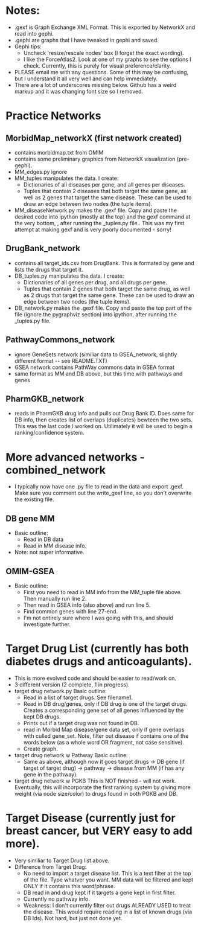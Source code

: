 # Notes:
- .gexf is Graph Exchange XML Format.  This is exported by NetworkX and read into gephi.
- .gephi are graphs that I have tweaked in gephi and saved.
- Gephi tips:
  - Uncheck 'resize/rescale nodes' box (I forget the exact wording).
  - I like the ForceAtlas2.  Look at one of my graphs to see the options I check.  Currently, this is purely for visual preference/clarity.
- PLEASE email me with any questions.  Some of this may be confusing, but I understand it all very well and can help immediately.  
- There are a lot of underscores missing below.  Github has a weird markup and it was changing font size so I removed.

# Practice Networks

## MorbidMap_networkX (first network created)

- contains morbidmap.txt from OMIM
- contains some preliminary graphics from NetworkX visualization (pre-gephi). 
- MM_edges.py ignore
- MM_tuples manipulates the data.  I create: 
  - Dictionaries of all diseases per gene, and all genes per diseases.
  - Tuples that contain 2 diseases that both target the same gene, as well as 2 genes that target the same disease.  These can be used to draw an edge between two nodes (the tuple items).
- MM_diseaseNetwork.py makes the .gexf file.  Copy and paste the desired code into ipython (mostly at the top) and the gexf command at the very bottom, , after running the _tuples.py file..  This was my first attempt at making gexf and is very poorly documented - sorry! 


## DrugBank_network

- contains all target_ids.csv from DrugBank.  This is formated by gene and lists the drugs that target it.
- DB_tuples.py manipulates the data.  I create: 
  - Dictionaries of all genes per drug, and all drugs per gene.
  - Tuples that contain 2 genes that both target the same drug, as well as 2 drugs that target the same gene.  These can be used to draw an edge between two nodes (the tuple items).
- DB_network.py makes the .gexf file.  Copy and paste the top part of the file (ignore the pygraphviz section) into ipython, after running the _tuples.py file.

## PathwayCommons_network

- ignore GeneSets network (similiar data to GSEA_network, slightly different format -- see README.TXT)
- GSEA network contains PathWay commons data in GSEA format
- same format as MM and DB above, but this time with pathways and genes

## PharmGKB_network

- reads in PharmGKB drug info and pulls out Drug Bank ID.  Does same for DB info, then creates list of overlaps (duplicates) bewteen the two sets.  This was the last code I worked on.  Utilimately it will be used to begin a ranking/confidence system.  

# More advanced networks - combined_network
- I typically now have one .py file to read in the data and export .gexf.  Make sure you comment out the write_gexf line, so you don't overwrite the existing file.


## DB gene MM

- Basic outline:
  - Read in DB data
  - Read in MM disease info. 
- Note: not super informative.

## OMIM-GSEA
- Basic outline:
  - First you need to read in MM info from the MM_tuple file above.  Then manually run line 2.
  - Then read in GSEA info (also above) and run line 5. 
  - Find common genes with line 27-end.
  - I'm not entirely sure where I was going with this, and should investigate further.

# Target Drug List (currently has both diabetes drugs and anticoagulants). 
- This is more evolved code and should be easier to read/work on.  
- 3 different version (2 complete, 1 in progress).
- target drug network.py
  Basic outline:
    - Read in a list of target drugs.  See filename1.
    - Read in DB drug/genes, only if DB drug is one of the target drugs.  Creates a corresponding gene set of all genes influenced by the kept DB drugs. 
    - Prints out if a target drug was not found in DB.
    - read in Morbid Map disease/gene data set, only if gene overlaps with culled gene_set.  Note, filter out disease if contains one of the words below (as a whole word OR fragment, not case sensitive). 
    - Create graph.
- target drug network w Pathway
  Basic outline:
    - Same as above, although now it goes target drugs -> DB gene (if target of target drug) -> pathway -> disease from MM (if has any gene in the pathway).  
- target drug network w PGKB
  This is NOT finished - will not work.  Eventually, this will incorporate the first ranking system by giving more weight (via node size/color) to drugs found in both PGKB and DB.

# Target Disease (currently just for breast cancer, but VERY easy to add more).
- Very similiar to Target Drug list above.
- Difference from Target Drug:
  - No need to import a target disease list.  This is a text filter at the top of the file.  Type whatver you want.  MM data will be filtered and kept ONLY if it contains this word/phrase.
  - DB read in and drug kept if it targets a gene kept in first filter.
  - Currently no pathway info.
  - Weakness: I don't currently filter out drugs ALREADY USED to treat the disease.  This would require reading in a list of known drugs (via DB Ids).  Not hard, but just not done yet.

